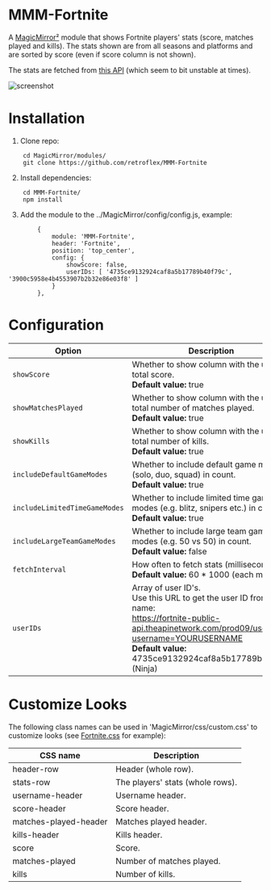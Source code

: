 # MMM-Fortnite
A [MagicMirror²](https://github.com/MichMich/MagicMirror) module that shows Fortnite players' stats (score, matches played and kills). The stats shown are from all seasons and platforms and are sorted by score (even if score column is not shown).

The stats are fetched from [this API](https://fortniteapi.com) (which seem to bit unstable at times).

![screenshot](https://user-images.githubusercontent.com/25268023/57136270-91d57a00-6dac-11e9-8364-f3d2224688c8.png)

# Installation
1. Clone repo:
```
	cd MagicMirror/modules/
	git clone https://github.com/retroflex/MMM-Fortnite
```
2. Install dependencies:
```
	cd MMM-Fortnite/
	npm install
```
3. Add the module to the ../MagicMirror/config/config.js, example:
```
		{
			module: 'MMM-Fortnite',
			header: 'Fortnite',
			position: 'top_center',
			config: {
				showScore: false,
				userIDs: [ '4735ce9132924caf8a5b17789b40f79c', '3900c5958e4b4553907b2b32e86e03f8' ]
			}
		},
```
# Configuration
| Option                        | Description
| ------------------------------| -----------
| `showScore`                   | Whether to show column with the user's total score.<br />**Default value:** true
| `showMatchesPlayed`           | Whether to show column with the user's total number of matches played.<br />**Default value:** true
| `showKills`                   | Whether to show column with the user's total number of kills.<br />**Default value:** true
| `includeDefaultGameModes`     | Whether to include default game modes (solo, duo, squad) in count.<br />**Default value:** true
| `includeLimitedTimeGameModes` | Whether to include limited time game modes (e.g. blitz, snipers etc.) in count.<br />**Default value:** true
| `includeLargeTeamGameModes`   | Whether to include large team game modes (e.g. 50 vs 50) in count.<br />**Default value:** false
| `fetchInterval`               | How often to fetch stats (milliseconds).<br />**Default value:** 60 * 1000 (each minute)
| `userIDs`                     | Array of user ID's.<br />Use this URL to get the user ID from user name:<br />https://fortnite-public-api.theapinetwork.com/prod09/users/id?username=YOURUSERNAME<br />**Default value:** 4735ce9132924caf8a5b17789b40f79c (Ninja)

# Customize Looks
The following class names can be used in 'MagicMirror/css/custom.css' to customize looks (see [Fortnite.css](https://github.com/retroflex/MMM-Fortnite/blob/master/MMM-Fortnite.css) for example):

| CSS name                      | Description
| ------------------------------| -----------
| header-row                    | Header (whole row).
| stats-row                     | The players' stats (whole rows).
| username-header               | Username header.
| score-header                  | Score header.
| matches-played-header         | Matches played header.
| kills-header                  | Kills header.
| score                         | Score.
| matches-played                | Number of matches played.
| kills                         | Number of kills.
